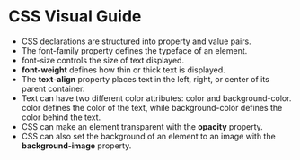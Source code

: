 # CSS Visual Guide

- CSS declarations are structured into property and value pairs.
- The font-family property defines the typeface of an element.
- font-size controls the size of text displayed.
- **font-weight** defines how thin or thick text is displayed.
- The **text-align** property places text in the left, right, or center of its parent container.
- Text can have two different color attributes: color and background-color. color defines the color of the text, while background-color defines the color behind the text.
- CSS can make an element transparent with the **opacity** property.
- CSS can also set the background of an element to an image with the **background-image** property.
